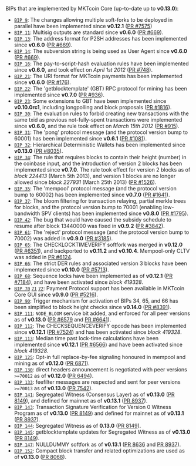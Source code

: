 BIPs that are implemented by MKTcoin Core (up-to-date up to **v0.13.0**):

* [`BIP 9`](https://github.com/mktcoin/bips/blob/master/bip-0009.mediawiki): The changes allowing multiple soft-forks to be deployed in parallel have been implemented since **v0.12.1**  ([PR #7575](https://github.com/mktcoin/mktcoin/pull/7575))
* [`BIP 11`](https://github.com/mktcoin/bips/blob/master/bip-0011.mediawiki): Multisig outputs are standard since **v0.6.0** ([PR #669](https://github.com/mktcoin/mktcoin/pull/669)).
* [`BIP 13`](https://github.com/mktcoin/bips/blob/master/bip-0013.mediawiki): The address format for P2SH addresses has been implemented since **v0.6.0** ([PR #669](https://github.com/mktcoin/mktcoin/pull/669)).
* [`BIP 14`](https://github.com/mktcoin/bips/blob/master/bip-0014.mediawiki): The subversion string is being used as User Agent since **v0.6.0** ([PR #669](https://github.com/mktcoin/mktcoin/pull/669)).
* [`BIP 16`](https://github.com/mktcoin/bips/blob/master/bip-0016.mediawiki): The pay-to-script-hash evaluation rules have been implemented since **v0.6.0**, and took effect on *April 1st 2012* ([PR #748](https://github.com/mktcoin/mktcoin/pull/748)).
* [`BIP 21`](https://github.com/mktcoin/bips/blob/master/bip-0021.mediawiki): The URI format for MKTcoin payments has been implemented since **v0.6.0** ([PR #176](https://github.com/mktcoin/mktcoin/pull/176)).
* [`BIP 22`](https://github.com/mktcoin/bips/blob/master/bip-0022.mediawiki): The 'getblocktemplate' (GBT) RPC protocol for mining has been implemented since **v0.7.0** ([PR #936](https://github.com/mktcoin/mktcoin/pull/936)).
* [`BIP 23`](https://github.com/mktcoin/bips/blob/master/bip-0023.mediawiki): Some extensions to GBT have been implemented since **v0.10.0rc1**, including longpolling and block proposals ([PR #1816](https://github.com/mktcoin/mktcoin/pull/1816)).
* [`BIP 30`](https://github.com/mktcoin/bips/blob/master/bip-0030.mediawiki): The evaluation rules to forbid creating new transactions with the same txid as previous not-fully-spent transactions were implemented since **v0.6.0**, and the rule took effect on *March 15th 2012* ([PR #915](https://github.com/mktcoin/mktcoin/pull/915)).
* [`BIP 31`](https://github.com/mktcoin/bips/blob/master/bip-0031.mediawiki): The 'pong' protocol message (and the protocol version bump to 60001) has been implemented since **v0.6.1** ([PR #1081](https://github.com/mktcoin/mktcoin/pull/1081)).
* [`BIP 32`](https://github.com/mktcoin/bips/blob/master/bip-0032.mediawiki): Hierarchical Deterministic Wallets has been implemented since **v0.13.0** ([PR #8035](https://github.com/mktcoin/mktcoin/pull/8035)).
* [`BIP 34`](https://github.com/mktcoin/bips/blob/master/bip-0034.mediawiki): The rule that requires blocks to contain their height (number) in the coinbase input, and the introduction of version 2 blocks has been implemented since **v0.7.0**. The rule took effect for version 2 blocks as of *block 224413* (March 5th 2013), and version 1 blocks are no longer allowed since *block 227931* (March 25th 2013) ([PR #1526](https://github.com/mktcoin/mktcoin/pull/1526)).
* [`BIP 35`](https://github.com/mktcoin/bips/blob/master/bip-0035.mediawiki): The 'mempool' protocol message (and the protocol version bump to 60002) has been implemented since **v0.7.0** ([PR #1641](https://github.com/mktcoin/mktcoin/pull/1641)).
* [`BIP 37`](https://github.com/mktcoin/bips/blob/master/bip-0037.mediawiki): The bloom filtering for transaction relaying, partial merkle trees for blocks, and the protocol version bump to 70001 (enabling low-bandwidth SPV clients) has been implemented since **v0.8.0** ([PR #1795](https://github.com/mktcoin/mktcoin/pull/1795)).
* [`BIP 42`](https://github.com/mktcoin/bips/blob/master/bip-0042.mediawiki): The bug that would have caused the subsidy schedule to resume after block 13440000 was fixed in **v0.9.2** ([PR #3842](https://github.com/mktcoin/mktcoin/pull/3842)).
* [`BIP 61`](https://github.com/mktcoin/bips/blob/master/bip-0061.mediawiki): The 'reject' protocol message (and the protocol version bump to 70002) was added in **v0.9.0** ([PR #3185](https://github.com/mktcoin/mktcoin/pull/3185)).
* [`BIP 65`](https://github.com/mktcoin/bips/blob/master/bip-0065.mediawiki): The CHECKLOCKTIMEVERIFY softfork was merged in **v0.12.0** ([PR #6351](https://github.com/mktcoin/mktcoin/pull/6351)), and backported to **v0.11.2** and **v0.10.4**. Mempool-only CLTV was added in [PR #6124](https://github.com/mktcoin/mktcoin/pull/6124).
* [`BIP 66`](https://github.com/mktcoin/bips/blob/master/bip-0066.mediawiki): The strict DER rules and associated version 3 blocks have been implemented since **v0.10.0** ([PR #5713](https://github.com/mktcoin/mktcoin/pull/5713)).
* [`BIP 68`](https://github.com/mktcoin/bips/blob/master/bip-0068.mediawiki): Sequence locks have been implemented as of **v0.12.1**  ([PR #7184](https://github.com/mktcoin/mktcoin/pull/7184)), and have been activated since *block 419328*.
* [`BIP 70`](https://github.com/mktcoin/bips/blob/master/bip-0070.mediawiki) [`71`](https://github.com/mktcoin/bips/blob/master/bip-0071.mediawiki) [`72`](https://github.com/mktcoin/bips/blob/master/bip-0072.mediawiki): Payment Protocol support has been available in MKTcoin Core GUI since **v0.9.0** ([PR #5216](https://github.com/mktcoin/mktcoin/pull/5216)).
* [`BIP 90`](https://github.com/mktcoin/bips/blob/master/bip-0090.mediawiki): Trigger mechanism for activation of BIPs 34, 65, and 66 has been simplified to block height checks since **v0.14.0** ([PR #8391](https://github.com/mktcoin/mktcoin/pull/8391)).
* [`BIP 111`](https://github.com/mktcoin/bips/blob/master/bip-0111.mediawiki): `NODE_BLOOM` service bit added, and enforced for all peer versions as of **v0.13.0** ([PR #6579](https://github.com/mktcoin/mktcoin/pull/6579) and [PR #6641](https://github.com/mktcoin/mktcoin/pull/6641)).
* [`BIP 112`](https://github.com/mktcoin/bips/blob/master/bip-0112.mediawiki): The CHECKSEQUENCEVERIFY opcode has been implemented since **v0.12.1** ([PR #7524](https://github.com/mktcoin/mktcoin/pull/7524)) and has been activated since *block 419328*.
* [`BIP 113`](https://github.com/mktcoin/bips/blob/master/bip-0113.mediawiki): Median time past lock-time calculations have been implemented since **v0.12.1** ([PR #6566](https://github.com/mktcoin/mktcoin/pull/6566)) and have been activated since *block 419328*.
* [`BIP 125`](https://github.com/mktcoin/bips/blob/master/bip-0125.mediawiki): Opt-in full replace-by-fee signaling honoured in mempool and mining as of **v0.12.0** ([PR 6871](https://github.com/mktcoin/mktcoin/pull/6871)).
* [`BIP 130`](https://github.com/mktcoin/bips/blob/master/bip-0130.mediawiki): direct headers announcement is negotiated with peer versions `>=70012` as of **v0.12.0** ([PR 6494](https://github.com/mktcoin/mktcoin/pull/6494)).
* [`BIP 133`](https://github.com/mktcoin/bips/blob/master/bip-0133.mediawiki): feefilter messages are respected and sent for peer versions `>=70013` as of **v0.13.0** ([PR 7542](https://github.com/mktcoin/mktcoin/pull/7542)).
* [`BIP 141`](https://github.com/mktcoin/bips/blob/master/bip-0141.mediawiki): Segregated Witness (Consensus Layer) as of **v0.13.0** ([PR 8149](https://github.com/mktcoin/mktcoin/pull/8149)), and defined for mainnet as of **v0.13.1** ([PR 8937](https://github.com/mktcoin/mktcoin/pull/8937)).
* [`BIP 143`](https://github.com/mktcoin/bips/blob/master/bip-0143.mediawiki): Transaction Signature Verification for Version 0 Witness Program as of **v0.13.0** ([PR 8149](https://github.com/mktcoin/mktcoin/pull/8149)) and defined for mainnet as of **v0.13.1** ([PR 8937](https://github.com/mktcoin/mktcoin/pull/8937)).
* [`BIP 144`](https://github.com/mktcoin/bips/blob/master/bip-0144.mediawiki): Segregated Witness as of **0.13.0** ([PR 8149](https://github.com/mktcoin/mktcoin/pull/8149)).
* [`BIP 145`](https://github.com/mktcoin/bips/blob/master/bip-0145.mediawiki): getblocktemplate updates for Segregated Witness as of **v0.13.0** ([PR 8149](https://github.com/mktcoin/mktcoin/pull/8149)).
* [`BIP 147`](https://github.com/mktcoin/bips/blob/master/bip-0147.mediawiki): NULLDUMMY softfork as of **v0.13.1** ([PR 8636](https://github.com/mktcoin/mktcoin/pull/8636) and [PR 8937](https://github.com/mktcoin/mktcoin/pull/8937)).
* [`BIP 152`](https://github.com/mktcoin/bips/blob/master/bip-0152.mediawiki): Compact block transfer and related optimizations are used as of **v0.13.0** ([PR 8068](https://github.com/mktcoin/mktcoin/pull/8068)).
